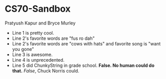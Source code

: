# CS70-Sandbox
Pratyush Kapur and Bryce Murley

* Line 1 is pretty cool.
* Line 2's favorite words are "fus ro dah"
* Line 2's favorite words are "cows with hats" and favorite song is 
"want you gone"
* Line 3 is awesome.
* Line 4 is unprecedented.
* Line 5 did ChunkyString in grade school.  **False.  No human could do 
that.** _False_, Chuck Norris could.

